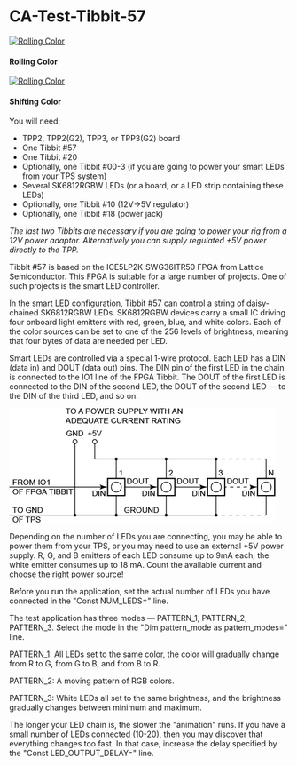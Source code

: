 # CA-Test-Tibbit-57

[![Rolling Color](https://i.vimeocdn.com/video/589204310_640.jpg)](https://vimeo.com/180845016)

#### Rolling Color



[![Rolling Color](https://i.vimeocdn.com/video/589204335_640.webp)](https://vimeo.com/180845015)

#### Shifting Color

You will need:

- TPP2, TPP2(G2), TPP3, or TPP3(G2) board
- One Tibbit #57
- One Tibbit #20
- Optionally, one Tibbit #00-3 (if you are going to power your smart LEDs from your TPS system)
- Several SK6812RGBW LEDs (or a board, or a LED strip containing these LEDs)
- Optionally, one Tibbit #10 (12V->5V regulator)
- Optionally, one Tibbit #18 (power jack)

*The last two Tibbits are necessary if you are going to power your rig from a 12V power adaptor. Alternatively you can supply regulated +5V power directly to the TPP.*

Tibbit #57 is based on the ICE5LP2K-SWG36ITR50 FPGA from Lattice Semiconductor. This FPGA is suitable for a large number of projects. One of such projects is the smart LED controller.

In the smart LED configuration, Tibbit #57 can control a string of daisy-chained SK6812RGBW LEDs. SK6812RGBW devices carry a small IC driving four onboard light emitters with red, green, blue, and white colors. Each of the color sources can be set to one of the 256 levels of brightness, meaning that four bytes of data are needed per LED.

Smart LEDs are controlled via a special 1-wire protocol. Each LED has a DIN (data in) and DOUT (data out) pins. The DIN pin of the first LED in the chain is connected to the IO1 line of the FPGA Tibbit. The DOUT of the first LED is connected to the DIN of the second LED, the DOUT of the second LED — to the DIN of the third LED, and so on.



![](READMEImages/tibbit_57_smart_led.png)



Depending on the number of LEDs you are connecting, you may be able to power them from your TPS, or you may need to use an external +5V power supply. R, G, and B emitters of each LED consume up to 9mA each, the white emitter consumes up to 18 mA. Count the available current and choose the right power source!

Before you run the application, set the actual number of LEDs you have connected in the "Const NUM_LEDS=" line.

The test application has three modes — PATTERN_1, PATTERN_2, PATTERN_3. Select the mode in the "Dim pattern_mode as pattern_modes=" line.

PATTERN_1: All LEDs set to the same color, the color will gradually change from R to G, from G to B, and from B to R.

PATTERN_2: A moving pattern of RGB colors.

PATTERN_3: White LEDs all set to the same brightness, and the brightness gradually changes between minimum and maximum.

The longer your LED chain is, the slower the "animation" runs. If you have a small number of LEDs connected (10-20), then you may discover that everything changes too fast. In that case, increase the delay specified by the "Const LED_OUTPUT_DELAY=" line.